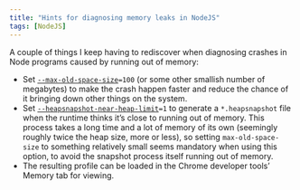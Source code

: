 ```yaml
---
title: "Hints for diagnosing memory leaks in NodeJS"
tags: [NodeJS]
---
```

A couple of things I keep having to rediscover when diagnosing crashes in Node programs caused by running out of memory:

* Set <code><a href="https://nodejs.org/api/cli.html#--max-old-space-sizesize-in-megabytes">--max-old-space-size</a>=100</code> (or some other smallish number of megabytes) to make the crash happen faster and reduce the chance of it bringing down other things on the system.
* Set <code><a href="https://nodejs.org/api/cli.html#--heapsnapshot-near-heap-limitmax_count">--heapsnapshot-near-heap-limit</a>=1</code> to generate a `*.heapsnapshot` file when the runtime thinks it’s close to running out of memory. This process takes a long time and a lot of memory of its own (seemingly roughly twice the heap size, more or less), so setting `max-old-space-size` to something relatively small seems mandatory when using this option, to avoid the snapshot process itself running out of memory.
* The resulting profile can be loaded in the Chrome developer tools’ Memory tab for viewing.
